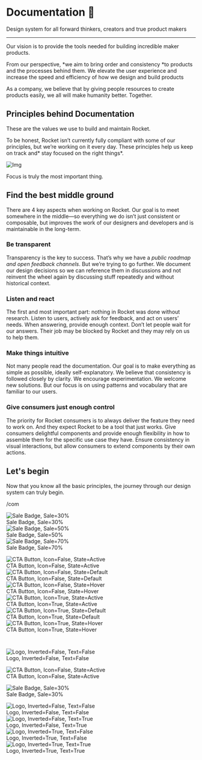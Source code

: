 
# Documentation 🚀

Design system for all forward thinkers, creators and true product makers

---

Our vision is to provide the tools needed for building incredible maker products.

From our perspective, *we aim to bring order and consistency *to products and the processes behind them. We elevate the user experience and increase the speed and efficiency of how we design and build products

As a company, we believe that by giving people resources to create products easily, we all will make humanity better. Together.

## Principles behind Documentation

These are the values we use to build and maintain Rocket.

To be honest, Rocket isn’t currently fully compliant with some of our principles, but we’re working on it every day. These principles help us keep on track and* stay focused on the right things*.

![Img](https://studio-assets.supernova.io/design-systems/14533/9289758a-6300-472a-bbc6-a57098081abf.jpeg)

Focus is truly the most important thing.

## Find the best middle ground

There are 4 key aspects when working on Rocket. Our goal is to meet somewhere in the middle—so everything we do isn’t just consistent or composable, but improves the work of our designers and developers and is maintainable in the long-term.

### Be transparent

Transparency is the key to success. That’s why we have a *public roadmap and open feedback channels*. But we’re trying to go further. We document our design decisions so we can reference them in discussions and not reinvent the wheel again by discussing stuff repeatedly and without historical context.

### Listen and react

The first and most important part: nothing in Rocket was done without research. Listen to users, actively ask for feedback, and act on users’ needs. When answering, provide enough context. Don’t let people wait for our answers. Their job may be blocked by Rocket and they may rely on us to help them.

### Make things intuitive

Not many people read the documentation. Our goal is to make everything as simple as possible, ideally self-explanatory. We believe that consistency is followed closely by clarity. We encourage experimentation. We welcome new solutions. But our focus is on using patterns and vocabulary that are familiar to our users.

### Give consumers just enough control

The priority for Rocket consumers is to always deliver the feature they need to work on. And they expect Rocket to be a tool that just works. Give consumers delightful components and provide enough flexibility in how to assemble them for the specific use case they have. Ensure consistency in visual interactions, but allow consumers to extend components by their own actions.

## Let's begin

Now that you know all the basic principles, the journey through our design system can truly begin.

/com

  
![Sale Badge, Sale=30%](https://studio-assets.supernova.io/design-systems/14533/de52c192-ef61-41c8-b3c2-8789ca3feefa.png)  
Sale Badge, Sale=30%  
![Sale Badge, Sale=50%](https://studio-assets.supernova.io/design-systems/14533/f4ab5c03-1e63-4b17-b5f3-6f2522506753.png)  
Sale Badge, Sale=50%  
![Sale Badge, Sale=70%](https://studio-assets.supernova.io/design-systems/14533/dc3329f3-1d58-48a7-a446-a7ea4086ff91.png)  
Sale Badge, Sale=70%  


  
![CTA Button, Icon=False, State=Active](https://studio-assets.supernova.io/design-systems/14533/9e74a86f-bd1c-46b5-840f-92c978e7a36b.png)  
CTA Button, Icon=False, State=Active  
![CTA Button, Icon=False, State=Default](https://studio-assets.supernova.io/design-systems/14533/35dbe520-237b-495c-9e7c-af0f22b58496.png)  
CTA Button, Icon=False, State=Default  
![CTA Button, Icon=False, State=Hover](https://studio-assets.supernova.io/design-systems/14533/12f76b9d-fee2-49a4-b825-5845bf97ef02.png)  
CTA Button, Icon=False, State=Hover  
![CTA Button, Icon=True, State=Active](https://studio-assets.supernova.io/design-systems/14533/11b87435-9798-4166-a0a3-4759f4cd7294.png)  
CTA Button, Icon=True, State=Active  
![CTA Button, Icon=True, State=Default](https://studio-assets.supernova.io/design-systems/14533/4205f181-befa-4dea-afb6-c62cf71da427.png)  
CTA Button, Icon=True, State=Default  
![CTA Button, Icon=True, State=Hover](https://studio-assets.supernova.io/design-systems/14533/4cbc5ad7-b006-4a26-9aba-d48b97b30413.png)  
CTA Button, Icon=True, State=Hover  


```javascript  
  
```

  
![Logo, Inverted=False, Text=False](https://studio-assets.supernova.io/design-systems/14533/6b7ceb35-3405-47f5-8b4d-0eba87e48356.png)  
Logo, Inverted=False, Text=False  


  
  


  
![CTA Button, Icon=False, State=Active](https://studio-assets.supernova.io/design-systems/14533/9e74a86f-bd1c-46b5-840f-92c978e7a36b.png)  
CTA Button, Icon=False, State=Active  


  
![Sale Badge, Sale=30%](https://studio-assets.supernova.io/design-systems/14533/de52c192-ef61-41c8-b3c2-8789ca3feefa.png)  
Sale Badge, Sale=30%  


  
![Logo, Inverted=False, Text=False](https://studio-assets.supernova.io/design-systems/14533/6b7ceb35-3405-47f5-8b4d-0eba87e48356.png)  
Logo, Inverted=False, Text=False  
![Logo, Inverted=False, Text=True](https://studio-assets.supernova.io/design-systems/14533/9439aca7-4481-4af8-aacd-3af5d89b4978.png)  
Logo, Inverted=False, Text=True  
![Logo, Inverted=True, Text=False](https://studio-assets.supernova.io/design-systems/14533/552d6500-f93c-46e3-8168-ac2f3957dd9b.png)  
Logo, Inverted=True, Text=False  
![Logo, Inverted=True, Text=True](https://studio-assets.supernova.io/design-systems/14533/5077d09c-585d-4d93-87e8-6cf8c12c27d1.png)  
Logo, Inverted=True, Text=True  
